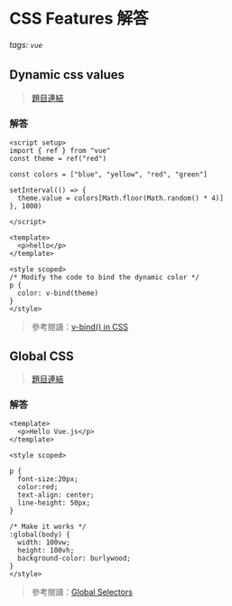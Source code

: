 # CSS Features 解答

###### tags: `vue`

## Dynamic css values

> [題目連結](https://vuejs-challenges.netlify.app/questions/14-dynamic-css-values/README.html)

### 解答

```vue
<script setup>
import { ref } from "vue"
const theme = ref("red")

const colors = ["blue", "yellow", "red", "green"]

setInterval(() => {
  theme.value = colors[Math.floor(Math.random() * 4)]
}, 1000)

</script>

<template>
  <p>hello</p>
</template>

<style scoped>
/* Modify the code to bind the dynamic color */
p {
  color: v-bind(theme)
}
</style>
```

> 參考閱讀：[v-bind() in CSS](https://vuejs.org/api/sfc-css-features.html#v-bind-in-css)


## Global CSS

> [題目連結](https://vuejs-challenges.netlify.app/questions/27-global-css/README.html)


### 解答

```vue
<template>
  <p>Hello Vue.js</p>
</template>

<style scoped>

p {
  font-size:20px;
  color:red;
  text-align: center;
  line-height: 50px;
}

/* Make it works */
:global(body) {
  width: 100vw;
  height: 100vh;
  background-color: burlywood;
}
</style>

```

> 參考閱讀：[Global Selectors](https://vuejs.org/api/sfc-css-features.html#global-selectors)

